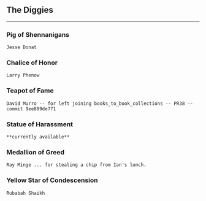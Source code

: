## The Diggies
-----

### Pig of Shennanigans ###
	Jesse Donat

### Chalice of Honor ###
	Larry Phenow

### Teapot of Fame ###
	David Murro -- for left joining books_to_book_collections -- PR38 -- commit 9ee889de771

### Statue of Harassment ###
	**currently available**

### Medallion of Greed ###
	Ray Minge ... for stealing a chip from Ian's lunch.

### Yellow Star of Condescension ###
	Rubabah Shaikh